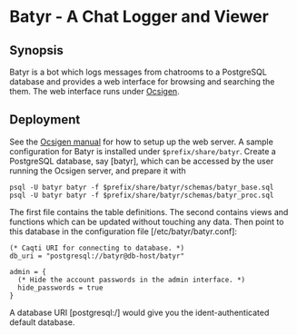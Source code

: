 # Batyr - A Chat Logger and Viewer


## Synopsis

Batyr is a bot which logs messages from chatrooms to a PostgreSQL database
and provides a web interface for browsing and searching the them.  The web
interface runs under [Ocsigen][ocsigen].


## Deployment

See the [Ocsigen manual][ocsigen] for how to setup up the web server.  A
sample configuration for Batyr is installed under `$prefix/share/batyr`.
Create a PostgreSQL database, say [batyr], which can be accessed by the user
running the Ocsigen server, and prepare it with

    psql -U batyr batyr -f $prefix/share/batyr/schemas/batyr_base.sql
    psql -U batyr batyr -f $prefix/share/batyr/schemas/batyr_proc.sql

The first file contains the table definitions.  The second contains views
and functions which can be updated without touching any data.  Then point to
this database in the configuration file [/etc/batyr/batyr.conf]:
```
(* Caqti URI for connecting to database. *)
db_uri = "postgresql://batyr@db-host/batyr"

admin = {
  (* Hide the account passwords in the admin interface. *)
  hide_passwords = true
}
```
A database URI [postgresql:/] would give you the ident-authenticated default
database.

[ocsigen]: http://ocsigen.org/ocsigenserver/
[pgenv]: http://www.postgresql.org/docs/9.3/interactive/libpq-envars.html
